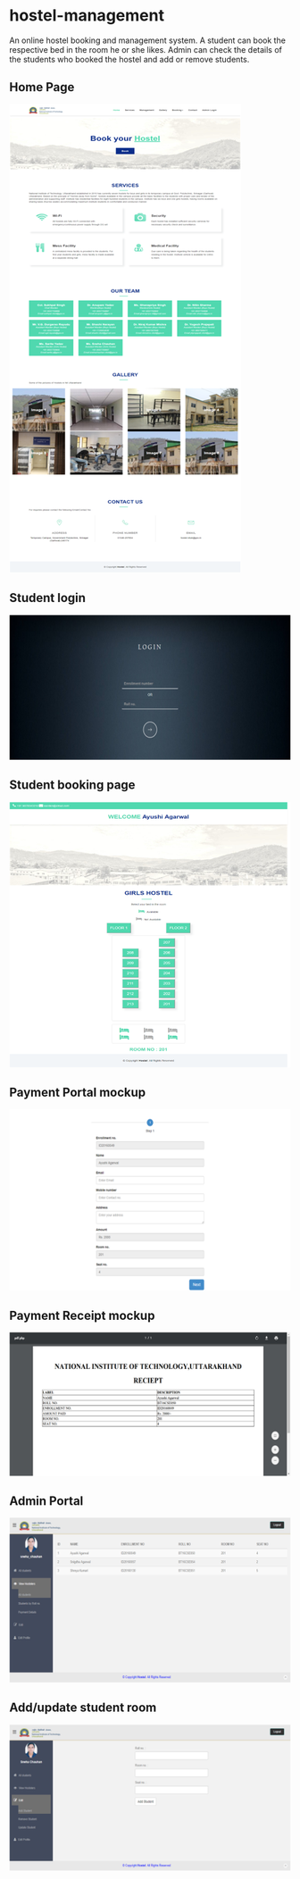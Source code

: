 # hostel-management
An online hostel booking and management system. A student can book the respective bed in the room he or she likes. Admin can check the details of the students who booked the hostel and add or remove students.

## Home Page
<img src="https://github.com/ayu15031/hostel-management/blob/main/readme_images/home.png">

## Student login
<img src="https://github.com/ayu15031/hostel-management/blob/main/readme_images/login.png">

## Student booking page
<img src="https://github.com/ayu15031/hostel-management/blob/main/readme_images/available.png">

## Payment Portal mockup
<img src="https://github.com/ayu15031/hostel-management/blob/main/readme_images/payment_portal.png">

## Payment Receipt mockup
<img src="https://github.com/ayu15031/hostel-management/blob/main/readme_images/receipt.png">

## Admin Portal
<img src="https://github.com/ayu15031/hostel-management/blob/main/readme_images/admin.png">

## Add/update student room
<img src="https://github.com/ayu15031/hostel-management/blob/main/readme_images/add.png">
